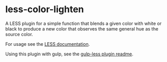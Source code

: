 # less-color-lighten
A LESS plugin for a simple function that blends a given color with white or black to produce a new color that observes the same general hue as the source color.

For usage see the [LESS documentation](http://lesscss.org/usage/#plugins).

Using this plugin with gulp, see the [gulp-less plugin readme](https://github.com/plus3network/gulp-less#using-plugins).
